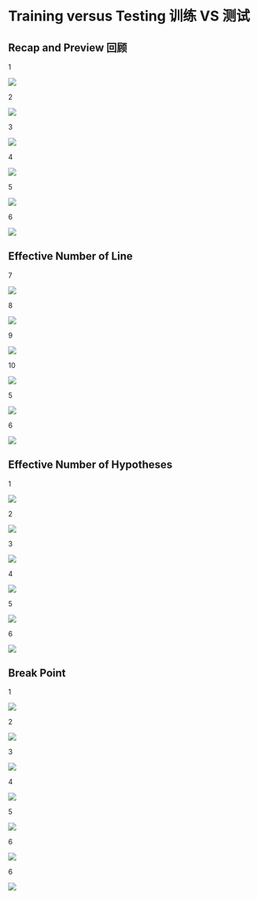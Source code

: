# Training versus Testing 训练 VS 测试
## Recap and Preview 回顾
1

![](/images/tt01.png)

2

![](/images/tt02.png)

3

![](/images/tt03.png)

4

![](/images/tt04.png)

5

![](/images/tt05.png)

6

![](/images/tt06.png)

## Effective Number of Line

7

![](/images/tt07.png)

8

![](/images/tt08.png)

9

![](/images/tt09.png)

10

![](/images/tt10.png)

5

![](/images/tt11.png)

6

![](/images/tt12.png)

## Effective Number of Hypotheses

1

![](/images/tt13.png)

2

![](/images/tt14.png)

3

![](/images/tt15.png)

4

![](/images/tt16.png)

5

![](/images/tt17.png)

6

![](/images/tt18.png)

## Break Point

1

![](/images/tt19.png)

2

![](/images/tt20.png)

3

![](/images/tt21.png)

4

![](/images/tt22.png)

5

![](/images/tt23.png)

6

![](/images/tt24.png)

6

![](/images/tt25.png)
